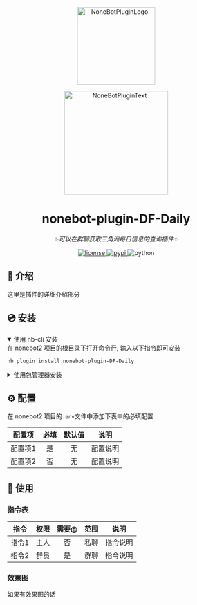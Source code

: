 <div align="center">
  <a href="https://v2.nonebot.dev/store"><img src="https://github.com/A-kirami/nonebot-plugin-DF-Daily/blob/resources/nbp_logo.png" width="180" height="180" alt="NoneBotPluginLogo"></a>
  <br>
  <p><img src="https://github.com/A-kirami/nonebot-plugin-DF-Daily/blob/resources/NoneBotPlugin.svg" width="240" alt="NoneBotPluginText"></p>
</div>

<div align="center">

# nonebot-plugin-DF-Daily

_✨可以在群聊获取三角洲每日信息的查询插件✨_


<a href="./LICENSE">
    <img src="https://img.shields.io/github/license/abRoy/nonebot-plugin-DF-Daily.svg" alt="license">
</a>
<a href="https://pypi.python.org/pypi/nonebot-plugin-DF-Daily">
    <img src="https://img.shields.io/pypi/v/nonebot-plugin-DF-Daily.svg" alt="pypi">
</a>
<img src="https://img.shields.io/badge/python-3.9+-blue.svg" alt="python">

</div>




## 📖 介绍

这里是插件的详细介绍部分

## 💿 安装

<details open>
<summary>使用 nb-cli 安装</summary>
在 nonebot2 项目的根目录下打开命令行, 输入以下指令即可安装

    nb plugin install nonebot-plugin-DF-Daily

</details>

<details>
<summary>使用包管理器安装</summary>
在 nonebot2 项目的插件目录下, 打开命令行, 根据你使用的包管理器, 输入相应的安装命令

<details>
<summary>pip</summary>

    pip install nonebot-plugin-DF-Daily
</details>
<details>
<summary>pdm</summary>

    pdm add nonebot-plugin-DF-Daily
</details>
<details>
<summary>poetry</summary>

    poetry add nonebot-plugin-DF-Daily
</details>
<details>
<summary>conda</summary>

    conda install nonebot-plugin-DF-Daily
</details>

打开 nonebot2 项目根目录下的 `pyproject.toml` 文件, 在 `[tool.nonebot]` 部分追加写入

    plugins = ["nonebot_plugin_DF_Daily"]

</details>

## ⚙️ 配置

在 nonebot2 项目的`.env`文件中添加下表中的必填配置

| 配置项 | 必填 | 默认值 | 说明 |
|:-----:|:----:|:----:|:----:|
| 配置项1 | 是 | 无 | 配置说明 |
| 配置项2 | 否 | 无 | 配置说明 |

## 🎉 使用
### 指令表
| 指令 | 权限 | 需要@ | 范围 | 说明 |
|:-----:|:----:|:----:|:----:|:----:|
| 指令1 | 主人 | 否 | 私聊 | 指令说明 |
| 指令2 | 群员 | 是 | 群聊 | 指令说明 |
### 效果图
如果有效果图的话
